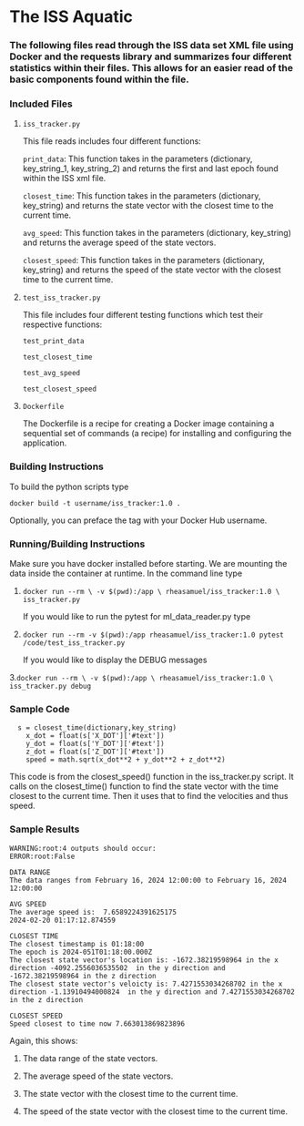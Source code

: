 # The ISS Aquatic
### The following files read through the ISS data set XML file using Docker and the requests library and summarizes four different statistics within their files. This allows for an easier read of the basic components found within the file. 
### Included Files
1. `iss_tracker.py`

   This file reads includes four different functions:
   
   `print_data`: This function takes in the parameters (dictionary, key_string_1, key_string_2) and returns the first and last epoch found within the ISS xml file.
   
   `closest_time`: This function takes in the parameters (dictionary, key_string) and returns the state vector with the closest time to the current time.

   `avg_speed`: This function takes in the parameters (dictionary, key_string) and returns the average speed of the state vectors.
   
   `closest_speed`: This function takes in the parameters (dictionary, key_string) and returns the speed of the state vector with the closest time to the current time.

2. `test_iss_tracker.py`

   This file includes four different testing functions which test their respective functions:
   
   `test_print_data` 

   `test_closest_time`

   `test_avg_speed`
   
   `test_closest_speed` 
3. `Dockerfile`
   
    The Dockerfile is a recipe for creating a Docker image containing a sequential set of commands (a recipe) for installing and configuring the application.

### Building Instructions
To build the python scripts type

`docker build -t username/iss_tracker:1.0 .`

Optionally, you can preface the tag with your Docker Hub username.

### Running/Building Instructions
Make sure you have docker installed before starting. We are mounting the data inside the container at runtime. In the command line type
1. `docker run --rm \
           -v $(pwd):/app \
           rheasamuel/iss_tracker:1.0 \
           iss_tracker.py`

    If you would like to run the pytest for ml_data_reader.py type
2. `docker run --rm -v $(pwd):/app rheasamuel/iss_tracker:1.0 pytest /code/test_iss_tracker.py`

    If you would like to display the DEBUG messages
   
3.`docker run --rm \
           -v $(pwd):/app \
           rheasamuel/iss_tracker:1.0 \
           iss_tracker.py debug`
### Sample Code
```
  s = closest_time(dictionary,key_string)
    x_dot = float(s['X_DOT']['#text'])
    y_dot = float(s['Y_DOT']['#text'])
    z_dot = float(s['Z_DOT']['#text'])
    speed = math.sqrt(x_dot**2 + y_dot**2 + z_dot**2)
```
This code is from the closest_speed() function in the iss_tracker.py script. It calls on the closest_time() function to find the state vector with the time closest to the current time. Then it uses that to find the velocities and thus speed.
### Sample Results
```
WARNING:root:4 outputs should occur:
ERROR:root:False

DATA RANGE
The data ranges from February 16, 2024 12:00:00 to February 16, 2024 12:00:00

AVG SPEED
The average speed is:  7.6589224391625175
2024-02-20 01:17:12.874559

CLOSEST TIME
The closest timestamp is 01:18:00
The epoch is 2024-051T01:18:00.000Z
The closest state vector's location is: -1672.38219598964 in the x direction -4092.2556036535502  in the y direction and -1672.38219598964 in the z direction
The closest state vector's veloicty is: 7.4271553034268702 in the x direction -1.13910494000824  in the y direction and 7.4271553034268702 in the z direction

CLOSEST SPEED
Speed closest to time now 7.663013869823896
```
Again, this shows:

  1. The data range of the state vectors.
  
  2. The average speed of the state vectors.
  
  3. The state vector with the closest time to the current time.
  
  4. The speed of the state vector with the closest time to the current time.
